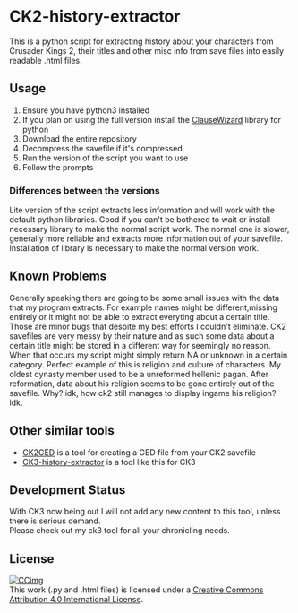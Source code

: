 # CK2-history-extractor

This is a python script for extracting history about your characters from Crusader Kings 2, their titles and other misc info from save files into easily readable .html files.

## Usage

1. Ensure you have python3 installed
2. If you plan on using the full version install the [ClauseWizard](https://github.com/Shadark/ClauseWizard) library for python
3. Download the entire repository
4. Decompress the savefile if it's compressed
5. Run the version of the script you want to use
6. Follow the prompts

### Differences between the versions

Lite version of the script extracts less information and will work with the default python libraries. Good if you can't be bothered to wait or install necessary library to make the normal script work.
The normal one is slower, generally more reliable and extracts more information out of your savefile. Installation of  library is necessary to make the normal version work.

## Known Problems

Generally speaking there are going to be some small issues with the data that my program extracts. For example names might be different,missing entirely or it might not be able to extract everyting about a certain title. Those are minor bugs that despite my best efforts I couldn't eliminate. CK2 savefiles are very messy by their nature and as such some data about a certain title might be stored in a different way for seemingly no reason. When that occurs my script might simply return NA or unknown in a certain category. Perfect example of this is religion and culture of characters. My oldest dynasty member used to be a unreformed hellenic pagan. After reformation, data about his religion seems to be gone entirely out of the savefile. Why? idk, how ck2 still manages to display ingame his religion? idk.

## Other similar tools

- [CK2GED](https://github.com/faiuwle/CK2GED) is a tool for creating a GED file from your CK2 savefile
- [CK3-history-extractor](https://github.com/TCA166/CK3-history-extractor) is a tool like this for CK3

## Development Status

With CK3 now being out I will not add any new content to this tool, unless there is serious demand.  
Please check out my ck3 tool for all your chronicling needs.

## License

[![CCimg](https://i.creativecommons.org/l/by/4.0/88x31.png)](http://creativecommons.org/licenses/by/4.0/)  
This work (.py and .html files) is licensed under a [Creative Commons Attribution 4.0 International License](http://creativecommons.org/licenses/by/4.0/).  
